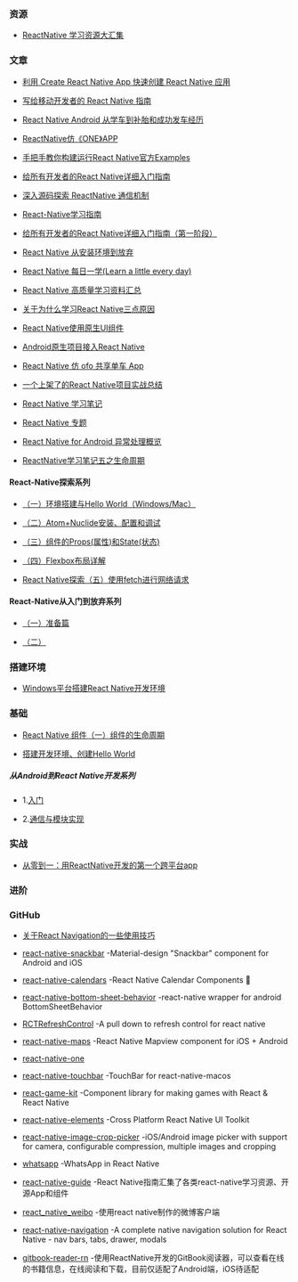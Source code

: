### 资源
- [ReactNative 学习资源大汇集](https://juejin.im/post/591ec246da2f60005d30654c)

### 文章
- [利用 Create React Native App 快速创建 React Native 应用](https://zhuanlan.zhihu.com/p/25794031)

- [写给移动开发者的 React Native 指南](http://www.jianshu.com/p/b88944250b25)

- [React Native Android 从学车到补胎和成功发车经历](http://blog.csdn.net/yanbober/article/details/53071792)

- [ReactNative仿《ONE》APP](https://juejin.im/post/59218aab0ce463006957230a)

- [手把手教你构建运行React Native官方Examples](http://www.devio.org/2017/06/01/Construction-of-React-Native-Official/)

- [给所有开发者的React Native详细入门指南](http://www.jianshu.com/p/fa0874be0827)

- [深入源码探索 ReactNative 通信机制](http://www.cnblogs.com/bugly/p/5266250.html)

- [React-Native学习指南](http://www.jianshu.com/p/fd4591a978ba)

- [给所有开发者的React Native详细入门指南（第一阶段）](https://juejin.im/post/5898388b128fe1006cb943e3)

- [React Native 从安装环境到放弃](http://www.jianshu.com/p/7324356be501)

- [React Native 每日一学(Learn a little every day)](http://www.jianshu.com/p/01555806d186)

- [React Native 高质量学习资料汇总](http://www.jianshu.com/p/454f2e6f28e9)

- [关于为什么学习React Native三点原因](http://www.jianshu.com/p/ec2b29ce0ea4)

- [React Native使用原生UI组件](http://blog.csdn.net/imSunLight/article/details/62044273)

- [Android原生项目接入React Native](http://blog.csdn.net/imsunlight/article/details/60756528)

- [React Native 仿 ofo 共享单车 App](https://juejin.im/post/591936f08d6d810058806084)

- [一个上架了的React Native项目实战总结](http://www.devio.org/2016/10/24/%E4%B8%80%E4%B8%AA%E4%B8%8A%E6%9E%B6%E4%BA%86%E7%9A%84React-Native%E9%A1%B9%E7%9B%AE%E5%AE%9E%E6%88%98%E6%80%BB%E7%BB%93/)

- [React Native 学习笔记](http://www.devio.org/2016/07/30/react-native-study-note/)

- [React Native 专题](http://www.lcode.org/react-native/)

- [React Native for Android 异常处理概览](https://mp.weixin.qq.com/s?__biz=MzIwOTQ1MjAwMg==&mid=2247483845&idx=1&sn=16d9d4683c90b36933ac4e369b2c3a7b&chksm=9772ef48a005665e41001471a34a430acf0677a9257bb4c9487d847eed9cb294fe06f18ab2d5&mpshare=1&scene=1&srcid=0313Ea9ah2NvqI8mi3bYt4GK&key=5e85f2ba5f0147df6eeea801534f622a6a08f7a94190a5f577ed578712bd8b37190bfae122392931f645c496eaf9e4152bda835d1a1b00c7b3eaf8a64c6d41e7659fbffe69dc442306d649446e722db3&ascene=0&uin=MTk5MjQ5MTk2MA%3D%3D&devicetype=iMac+MacBookPro11%2C1+OSX+OSX+10.11.6+build(15G1217)&version=12010310&nettype=WIFI&fontScale=100&pass_ticket=9KanYuqh4u1ebKFow%2FVYB2yfv9t7a5jjj0YIi8eI7e34t8kb9WRiJF8Z9XOilcu2)

- [ReactNative学习笔记五之生命周期](https://juejin.im/post/5961dd8af265da6c2915a631)

#### React-Native探索系列
- [（一）环境搭建与Hello World（Windows/Mac）](http://liuwangshu.cn/rn/primer/1-helloworld.html)

- [（二）Atom+Nuclide安装、配置和调试](http://liuwangshu.cn/rn/primer/2-atom-nuclide.html)

- [（三）组件的Props(属性)和State(状态)](http://liuwangshu.cn/rn/primer/3-props-state.html)

- [（四）Flexbox布局详解](http://liuwangshu.cn/rn/primer/4-flexbox.html)

- [React Native探索（五）使用fetch进行网络请求](http://liuwangshu.cn/rn/primer/5-fetch.html)

#### React-Native从入门到放弃系列
- [（一）准备篇](http://www.jianshu.com/p/180c833aba76)

- [（二）](http://www.jianshu.com/p/d78696e9db3f)

### 搭建环境
- [Windows平台搭建React Native开发环境](http://www.jianshu.com/p/79a147cc72bf)

### 基础
- [React Native 组件（一）组件的生命周期](https://juejin.im/post/5947489a8d6d81cc72eff2fa)

- [搭建开发环境、创建Hello World](https://juejin.im/post/595755426fb9a06baa63b1a2)

##### 从Android到React Native开发系列
- 1.[入门](http://www.jianshu.com/p/97692b1c451d)

- 2.[通信与模块实现](http://www.jianshu.com/p/bec040926db8)

### 实战
- [从零到一：用ReactNative开发的第一个跨平台app](https://juejin.im/post/59479d6261ff4b006cfaee75)

### 进阶

### GitHub
- [关于React Navigation的一些使用技巧](https://github.com/panyz/Blogs/issues/15)

- [react-native-snackbar](https://github.com/cooperka/react-native-snackbar) -Material-design "Snackbar" component for Android and iOS

- [react-native-calendars](https://github.com/wix/react-native-calendars) -React Native Calendar Components :calendar:

- [react-native-bottom-sheet-behavior](https://github.com/cesardeazevedo/react-native-bottom-sheet-behavior) -react-native wrapper for android BottomSheetBehavior

- [RCTRefreshControl](https://github.com/Shuangzuan/RCTRefreshControl) -A pull down to refresh control for react native

- [react-native-maps](https://github.com/airbnb/react-native-maps) -React Native Mapview component for iOS + Android

- [react-native-one](https://github.com/wutongke/react-native-one)

- [react-native-touchbar](https://github.com/ptmt/react-native-touchbar) -TouchBar for react-native-macos

- [react-game-kit](https://github.com/FormidableLabs/react-game-kit) -Component library for making games with React & React Native

- [react-native-elements](https://github.com/react-native-training/react-native-elements) -Cross Platform React Native UI Toolkit

- [react-native-image-crop-picker](https://github.com/ivpusic/react-native-image-crop-picker) -iOS/Android image picker with support for camera, configurable compression, multiple images and cropping

- [whatsapp](https://github.com/VctrySam/whatsapp) -WhatsApp in React Native

- [react-native-guide](https://github.com/reactnativecn/react-native-guide) -React Native指南汇集了各类react-native学习资源、开源App和组件

- [react_native_weibo](https://github.com/pheromone/react_native_weibo) -使用react native制作的微博客户端

- [react-native-navigation](https://github.com/wix/react-native-navigation) -A complete native navigation solution for React Native - nav bars, tabs, drawer, modals

- [gitbook-reader-rn](https://github.com/le0zh/gitbook-reader-rn) -使用ReactNative开发的GitBook阅读器，可以查看在线的书籍信息，在线阅读和下载，目前仅适配了Android端，iOS待适配
